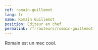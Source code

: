 ```yaml
---
ref: romain-guillemot
lang: fr
name: Romain Guillemot
position: Éditeur en chef
permalink: /fr/auteurs/romain-guillemot
---
```


Romain est un mec cool.
